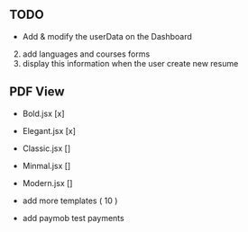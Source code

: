 ## TODO

- Add & modify the userData on the Dashboard

2. add languages and courses forms
3. display this information when the user create new resume

## PDF View

- Bold.jsx [x]
- Elegant.jsx [x]

- Classic.jsx []
- Minmal.jsx []
- Modern.jsx []

- add more templates ( 10 )
- add paymob test payments
